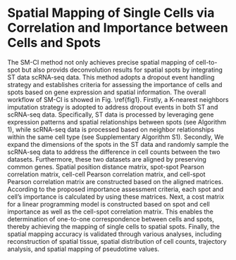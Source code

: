 # Spatial Mapping of Single Cells via Correlation and Importance between Cells and Spots
The SM-CI method not only achieves precise spatial mapping of cell-to-spot but also provids deconvolution results for spatial spots by integrating ST data scRNA-seq data. This method adopts a dropout event handling strategy and establishes criteria for assessing the importance of cells and spots based on gene expression and spatial information. The overall workflow of SM-CI is showed in Fig. \ref{fig1}.
Firstly, a K-nearest neighbors imputation strategy is adopted to address dropout events in both ST and scRNA-seq data. Specifically, ST data is processed by leveraging gene expression patterns and spatial relationships between spots (see Algorithm 1), while scRNA-seq data is processed based on neighbor relationships within the same cell type (see Supplementary Algorithm S1). Secondly, We expand the dimensions of the spots in the ST data and randomly sample the scRNA-seq data to address the difference in cell counts between the two datasets. Furthermore, these two datasets are aligned by preserving common genes. Spatial position distance matrix, spot-spot Pearson correlation matrix, cell-cell Pearson correlation matrix, and cell-spot Pearson correlation matrix are constructed based on the aligned matrices. According to the proposed importance assessment criteria, each spot and cell’s importance is calculated by using these matrices. Next, a cost matrix for a linear programming model is constructed based on spot and cell importance as well as the cell-spot correlation matrix. This enables the determination of one-to-one correspondence between cells and spots, thereby achieving the mapping of single cells to spatial spots. Finally, the spatial mapping accuracy is validated through various analyses, including reconstruction of spatial tissue, spatial distribution of cell counts, trajectory analysis, and spatial mapping of pseudotime values. 
